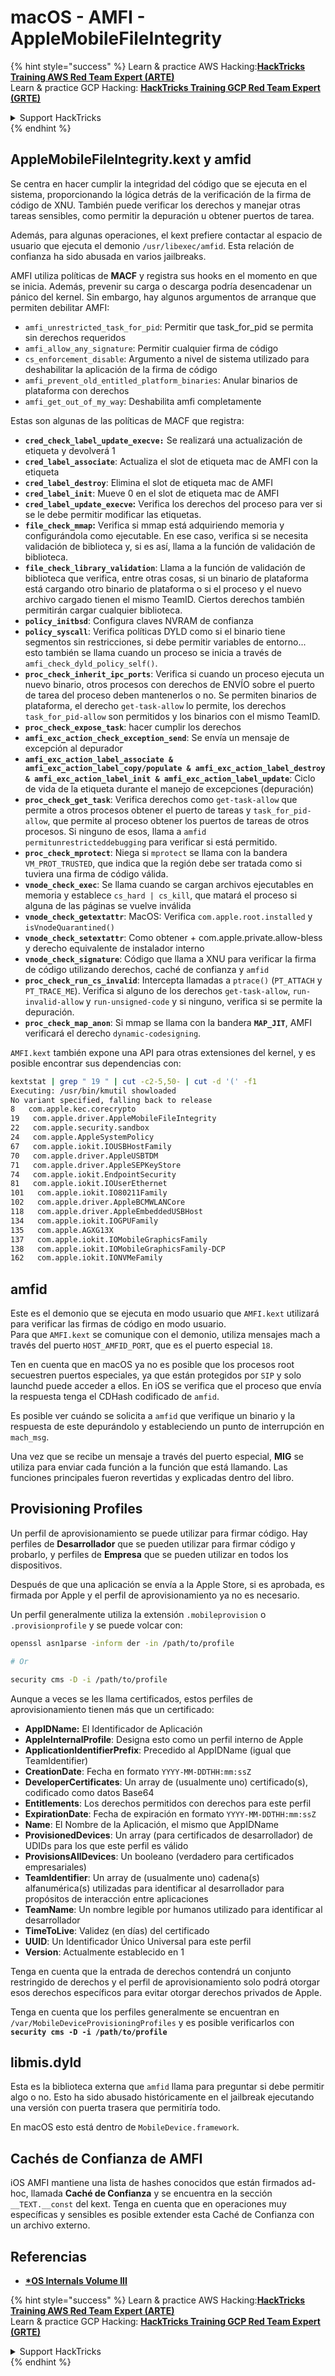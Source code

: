 # macOS - AMFI - AppleMobileFileIntegrity

{% hint style="success" %}
Learn & practice AWS Hacking:<img src="../../../.gitbook/assets/arte.png" alt="" data-size="line">[**HackTricks Training AWS Red Team Expert (ARTE)**](https://training.hacktricks.xyz/courses/arte)<img src="../../../.gitbook/assets/arte.png" alt="" data-size="line">\
Learn & practice GCP Hacking: <img src="../../../.gitbook/assets/grte.png" alt="" data-size="line">[**HackTricks Training GCP Red Team Expert (GRTE)**<img src="../../../.gitbook/assets/grte.png" alt="" data-size="line">](https://training.hacktricks.xyz/courses/grte)

<details>

<summary>Support HackTricks</summary>

* Check the [**subscription plans**](https://github.com/sponsors/carlospolop)!
* **Join the** 💬 [**Discord group**](https://discord.gg/hRep4RUj7f) or the [**telegram group**](https://t.me/peass) or **follow** us on **Twitter** 🐦 [**@hacktricks\_live**](https://twitter.com/hacktricks\_live)**.**
* **Share hacking tricks by submitting PRs to the** [**HackTricks**](https://github.com/carlospolop/hacktricks) and [**HackTricks Cloud**](https://github.com/carlospolop/hacktricks-cloud) github repos.

</details>
{% endhint %}



## AppleMobileFileIntegrity.kext y amfid

Se centra en hacer cumplir la integridad del código que se ejecuta en el sistema, proporcionando la lógica detrás de la verificación de la firma de código de XNU. También puede verificar los derechos y manejar otras tareas sensibles, como permitir la depuración u obtener puertos de tarea.

Además, para algunas operaciones, el kext prefiere contactar al espacio de usuario que ejecuta el demonio `/usr/libexec/amfid`. Esta relación de confianza ha sido abusada en varios jailbreaks.

AMFI utiliza políticas de **MACF** y registra sus hooks en el momento en que se inicia. Además, prevenir su carga o descarga podría desencadenar un pánico del kernel. Sin embargo, hay algunos argumentos de arranque que permiten debilitar AMFI:

* `amfi_unrestricted_task_for_pid`: Permitir que task\_for\_pid se permita sin derechos requeridos
* `amfi_allow_any_signature`: Permitir cualquier firma de código
* `cs_enforcement_disable`: Argumento a nivel de sistema utilizado para deshabilitar la aplicación de la firma de código
* `amfi_prevent_old_entitled_platform_binaries`: Anular binarios de plataforma con derechos
* `amfi_get_out_of_my_way`: Deshabilita amfi completamente

Estas son algunas de las políticas de MACF que registra:

* **`cred_check_label_update_execve:`** Se realizará una actualización de etiqueta y devolverá 1
* **`cred_label_associate`**: Actualiza el slot de etiqueta mac de AMFI con la etiqueta
* **`cred_label_destroy`**: Elimina el slot de etiqueta mac de AMFI
* **`cred_label_init`**: Mueve 0 en el slot de etiqueta mac de AMFI
* **`cred_label_update_execve`:** Verifica los derechos del proceso para ver si se le debe permitir modificar las etiquetas.
* **`file_check_mmap`:** Verifica si mmap está adquiriendo memoria y configurándola como ejecutable. En ese caso, verifica si se necesita validación de biblioteca y, si es así, llama a la función de validación de biblioteca.
* **`file_check_library_validation`**: Llama a la función de validación de biblioteca que verifica, entre otras cosas, si un binario de plataforma está cargando otro binario de plataforma o si el proceso y el nuevo archivo cargado tienen el mismo TeamID. Ciertos derechos también permitirán cargar cualquier biblioteca.
* **`policy_initbsd`**: Configura claves NVRAM de confianza
* **`policy_syscall`**: Verifica políticas DYLD como si el binario tiene segmentos sin restricciones, si debe permitir variables de entorno... esto también se llama cuando un proceso se inicia a través de `amfi_check_dyld_policy_self()`.
* **`proc_check_inherit_ipc_ports`**: Verifica si cuando un proceso ejecuta un nuevo binario, otros procesos con derechos de ENVÍO sobre el puerto de tarea del proceso deben mantenerlos o no. Se permiten binarios de plataforma, el derecho `get-task-allow` lo permite, los derechos `task_for_pid-allow` son permitidos y los binarios con el mismo TeamID.
* **`proc_check_expose_task`**: hacer cumplir los derechos
* **`amfi_exc_action_check_exception_send`**: Se envía un mensaje de excepción al depurador
* **`amfi_exc_action_label_associate & amfi_exc_action_label_copy/populate & amfi_exc_action_label_destroy & amfi_exc_action_label_init & amfi_exc_action_label_update`**: Ciclo de vida de la etiqueta durante el manejo de excepciones (depuración)
* **`proc_check_get_task`**: Verifica derechos como `get-task-allow` que permite a otros procesos obtener el puerto de tareas y `task_for_pid-allow`, que permite al proceso obtener los puertos de tareas de otros procesos. Si ninguno de esos, llama a `amfid permitunrestricteddebugging` para verificar si está permitido.
* **`proc_check_mprotect`**: Niega si `mprotect` se llama con la bandera `VM_PROT_TRUSTED`, que indica que la región debe ser tratada como si tuviera una firma de código válida.
* **`vnode_check_exec`**: Se llama cuando se cargan archivos ejecutables en memoria y establece `cs_hard | cs_kill`, que matará el proceso si alguna de las páginas se vuelve inválida
* **`vnode_check_getextattr`**: MacOS: Verifica `com.apple.root.installed` y `isVnodeQuarantined()`
* **`vnode_check_setextattr`**: Como obtener + com.apple.private.allow-bless y derecho equivalente de instalador interno
* &#x20;**`vnode_check_signature`**: Código que llama a XNU para verificar la firma de código utilizando derechos, caché de confianza y `amfid`
* &#x20;**`proc_check_run_cs_invalid`**: Intercepta llamadas a `ptrace()` (`PT_ATTACH` y `PT_TRACE_ME`). Verifica si alguno de los derechos `get-task-allow`, `run-invalid-allow` y `run-unsigned-code` y si ninguno, verifica si se permite la depuración.
* **`proc_check_map_anon`**: Si mmap se llama con la bandera **`MAP_JIT`**, AMFI verificará el derecho `dynamic-codesigning`.

`AMFI.kext` también expone una API para otras extensiones del kernel, y es posible encontrar sus dependencias con:
```bash
kextstat | grep " 19 " | cut -c2-5,50- | cut -d '(' -f1
Executing: /usr/bin/kmutil showloaded
No variant specified, falling back to release
8   com.apple.kec.corecrypto
19   com.apple.driver.AppleMobileFileIntegrity
22   com.apple.security.sandbox
24   com.apple.AppleSystemPolicy
67   com.apple.iokit.IOUSBHostFamily
70   com.apple.driver.AppleUSBTDM
71   com.apple.driver.AppleSEPKeyStore
74   com.apple.iokit.EndpointSecurity
81   com.apple.iokit.IOUserEthernet
101   com.apple.iokit.IO80211Family
102   com.apple.driver.AppleBCMWLANCore
118   com.apple.driver.AppleEmbeddedUSBHost
134   com.apple.iokit.IOGPUFamily
135   com.apple.AGXG13X
137   com.apple.iokit.IOMobileGraphicsFamily
138   com.apple.iokit.IOMobileGraphicsFamily-DCP
162   com.apple.iokit.IONVMeFamily
```
## amfid

Este es el demonio que se ejecuta en modo usuario que `AMFI.kext` utilizará para verificar las firmas de código en modo usuario.\
Para que `AMFI.kext` se comunique con el demonio, utiliza mensajes mach a través del puerto `HOST_AMFID_PORT`, que es el puerto especial `18`.

Ten en cuenta que en macOS ya no es posible que los procesos root secuestren puertos especiales, ya que están protegidos por `SIP` y solo launchd puede acceder a ellos. En iOS se verifica que el proceso que envía la respuesta tenga el CDHash codificado de `amfid`.

Es posible ver cuándo se solicita a `amfid` que verifique un binario y la respuesta de este depurándolo y estableciendo un punto de interrupción en `mach_msg`.

Una vez que se recibe un mensaje a través del puerto especial, **MIG** se utiliza para enviar cada función a la función que está llamando. Las funciones principales fueron revertidas y explicadas dentro del libro.

## Provisioning Profiles

Un perfil de aprovisionamiento se puede utilizar para firmar código. Hay perfiles de **Desarrollador** que se pueden utilizar para firmar código y probarlo, y perfiles de **Empresa** que se pueden utilizar en todos los dispositivos.

Después de que una aplicación se envía a la Apple Store, si es aprobada, es firmada por Apple y el perfil de aprovisionamiento ya no es necesario.

Un perfil generalmente utiliza la extensión `.mobileprovision` o `.provisionprofile` y se puede volcar con:
```bash
openssl asn1parse -inform der -in /path/to/profile

# Or

security cms -D -i /path/to/profile
```
Aunque a veces se les llama certificados, estos perfiles de aprovisionamiento tienen más que un certificado:

* **AppIDName:** El Identificador de Aplicación
* **AppleInternalProfile**: Designa esto como un perfil interno de Apple
* **ApplicationIdentifierPrefix**: Precedido al AppIDName (igual que TeamIdentifier)
* **CreationDate**: Fecha en formato `YYYY-MM-DDTHH:mm:ssZ`
* **DeveloperCertificates**: Un array de (usualmente uno) certificado(s), codificado como datos Base64
* **Entitlements**: Los derechos permitidos con derechos para este perfil
* **ExpirationDate**: Fecha de expiración en formato `YYYY-MM-DDTHH:mm:ssZ`
* **Name**: El Nombre de la Aplicación, el mismo que AppIDName
* **ProvisionedDevices**: Un array (para certificados de desarrollador) de UDIDs para los que este perfil es válido
* **ProvisionsAllDevices**: Un booleano (verdadero para certificados empresariales)
* **TeamIdentifier**: Un array de (usualmente uno) cadena(s) alfanumérica(s) utilizadas para identificar al desarrollador para propósitos de interacción entre aplicaciones
* **TeamName**: Un nombre legible por humanos utilizado para identificar al desarrollador
* **TimeToLive**: Validez (en días) del certificado
* **UUID**: Un Identificador Único Universal para este perfil
* **Version**: Actualmente establecido en 1

Tenga en cuenta que la entrada de derechos contendrá un conjunto restringido de derechos y el perfil de aprovisionamiento solo podrá otorgar esos derechos específicos para evitar otorgar derechos privados de Apple.

Tenga en cuenta que los perfiles generalmente se encuentran en `/var/MobileDeviceProvisioningProfiles` y es posible verificarlos con **`security cms -D -i /path/to/profile`**

## **libmis.dyld**

Esta es la biblioteca externa que `amfid` llama para preguntar si debe permitir algo o no. Esto ha sido abusado históricamente en el jailbreak ejecutando una versión con puerta trasera que permitiría todo.

En macOS esto está dentro de `MobileDevice.framework`.

## Cachés de Confianza de AMFI

iOS AMFI mantiene una lista de hashes conocidos que están firmados ad-hoc, llamada **Caché de Confianza** y se encuentra en la sección `__TEXT.__const` del kext. Tenga en cuenta que en operaciones muy específicas y sensibles es posible extender esta Caché de Confianza con un archivo externo.

## Referencias

* [**\*OS Internals Volume III**](https://newosxbook.com/home.html)

{% hint style="success" %}
Learn & practice AWS Hacking:<img src="../../../.gitbook/assets/arte.png" alt="" data-size="line">[**HackTricks Training AWS Red Team Expert (ARTE)**](https://training.hacktricks.xyz/courses/arte)<img src="../../../.gitbook/assets/arte.png" alt="" data-size="line">\
Learn & practice GCP Hacking: <img src="../../../.gitbook/assets/grte.png" alt="" data-size="line">[**HackTricks Training GCP Red Team Expert (GRTE)**<img src="../../../.gitbook/assets/grte.png" alt="" data-size="line">](https://training.hacktricks.xyz/courses/grte)

<details>

<summary>Support HackTricks</summary>

* Check the [**subscription plans**](https://github.com/sponsors/carlospolop)!
* **Join the** 💬 [**Discord group**](https://discord.gg/hRep4RUj7f) or the [**telegram group**](https://t.me/peass) or **follow** us on **Twitter** 🐦 [**@hacktricks\_live**](https://twitter.com/hacktricks\_live)**.**
* **Share hacking tricks by submitting PRs to the** [**HackTricks**](https://github.com/carlospolop/hacktricks) and [**HackTricks Cloud**](https://github.com/carlospolop/hacktricks-cloud) github repos.

</details>
{% endhint %}
